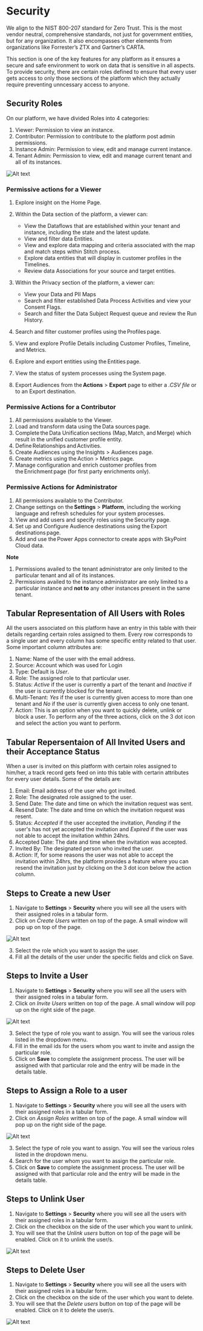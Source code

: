 # Security

We align to the NIST 800-207 standard for Zero Trust. This is the most vendor neutral, comprehensive standards, not just for government entities, but for any organization. It also encompasses other elements from organizations like Forrester’s ZTX and Gartner’s CARTA.
 
This section is one of the key features for any platform as it ensures a secure and safe environment to work on data that is sensitive in all aspects. To provide security, there are certain roles defined to ensure that every user gets access to only those sections of the platform which they actually require preventing unncessary access to anyone.

## Security Roles
On our platform, we have divided Roles into 4 categories:
1. Viewer: Permission to view an instance.
2. Contributor: Permission to contribute to the platform post admin permissions.
3. Instance Admin: Permission to view, edit and manage current instance.
4. Tenant Admin: Permission to view, edit and manage current tenant and all of its instances. 

![Alt text](https://github.com/skypointcloud/platform/blob/master/docs/doc_snippets/security.png)

### Permissive actions for a Viewer
1. Explore insight on the Home Page.

2. Within the Data section of the platform, a viewer can:
    - View the Dataflows that are established within your tenant and instance, including the state and the latest update.
    - View and filter data Entities.
    - View and explore data mapping and criteria associated with the map and match steps within Stitch process.
    - Explore data entities that will display in customer profiles in the Timelines.
    - Review data Associations for your source and target entities.

3. Within the Privacy section of the platform, a viewer can:
    - View your Data and PII Maps
    - Search and filter established Data Process Activities and view your Consent Flags.
    - Search and filter the Data Subject Request queue and review the Run History.

4. Search and filter customer profiles using the Profiles page.

5. View and explore Profile Details including Customer Profiles, Timeline, and Metrics.

6. Explore and export entities using the Entities page.

7. View the status of system processes using the System page.

8. Export Audiences from the **Actions** > **Export** page to either a *.CSV file* or to an Export destination.

### Permissive Actions for a Contributor
1. All permissions available to the Viewer.
2. Load and transform data using the Data sources page.
3. Complete the Data Unification sections (Map, Match, and Merge) which result in the unified customer profile entity.
4. Define Relationships and Activities.
5. Create Audiences using the Insights > Audiences page.
6. Create metrics using the Action > Metrics page.
7. Manage configuration and enrich customer profiles from the Enrichment page (for first party enrichments only).

### Permissive Actions for Administrator

1. All permissions available to the Contributor.
2. Change settings on the **Settings** > **Platform**, including the working language and refresh schedules for your system processes.
3. View and add users and specify roles using the Security page.
4. Set up and Configure Audience destinations using the Export destinations page.
5. Add and use the Power Apps connector to create apps with SkyPoint Cloud data.

**Note**

1. Permissions availed to the tenant administrator are only limited to the particular tenant and all of its instances.
2. Permissions availed to the instance administrator are only limited to a particular instance and **not to** any other instances present in the same tenant.

## Tabular Representation of All Users with Roles
All the users associated on this platform have an entry in this table with their details regarding certain roles assigned to them. Every row corresponds to a single user and every column has some specific entity related to that user. Some important column attributes are:
1. Name: Name of the user with the email address.
2. Source: Account which was used for Login
3. Type: Default is *User*.
4. Role: The assigned role to that particular user.
5. Status: *Active* if the user is currently a part of the tenant and *Inactive* if the user is currently blocked for the tenant.
6. Multi-Tenant: *Yes* if the user is currently given access to more than one tenant and *No* if the user is currently given access to only one tenant.
7. Action: This is an option when you want to quickly delete, unlink or block a user. To perform any of the three actions, click on the 3 dot icon and select the action you want to perform.

## Tabular Repersentaion of All Invited Users and their Acceptance Status
When a user is invited on this platform with certain roles assigned to him/her, a track record gets feed on into this table with certarin attributes for every user details. Some of the details are:
1. Email: Email address of the user who got invited.
2. Role: The designated role assigned to the user.
3. Send Date: The date and time on which the invitation request was sent.
4. Resend Date: The date and time on which the invitation request was resent.
5. Status: *Accepted* if the user accepted the invitation, *Pending* if the user's has not yet accepted the invitation and *Expired* if the user was not able to accept the invitation whthin 24hrs.
6. Accepted Date: The date and time when the invitation was accepted.
7. Invited By: The designated person who invited the user.
8. Action: If, for some reasons the user was not able to accept the invitation within 24hrs, the platform provides a  feature where you can resend the invitation just by clicking on the 3 dot icon below the action column.

## Steps to Create a new User
1. Navigate to **Settings** > **Security** where you will see all the users with their assigned roles in a tabular form.
2. Click on *Create Users* written on top of the page. A small window will pop up on top of the page.

![Alt text](https://github.com/skypointcloud/platform/blob/master/docs/doc_snippets/createuser.PNG?raw=true)

3. Select the role which you want to assign the user.
4. Fill all the details of the user under the specific fields and click on Save.

## Steps to Invite a User
1. Navigate to **Settings** > **Security** where you will see all the users with their assigned roles in a tabular form.
2. Click on *Invite Users* written on top of the page. A small window will pop up on the right side of the page.

![Alt text](https://github.com/skypointcloud/platform/blob/master/docs/doc_snippets/inviteuser.PNG?raw=true)

3. Select the type of role you want to assign. You will see the various roles listed in the dropdown menu.
4. Fill in the email ids for the users whom you want to invite and assign the particular role.
5. Click on **Save** to complete the assignment process. The user will be assigned with that particular role and the entry will be made in the details table.

## Steps to Assign a Role to a user
1. Navigate to **Settings** > **Security** where you will see all the users with their assigned roles in a tabular form.
2. Click on *Assign Roles* written on top of the page. A small window will pop up on the right side of the page.

![Alt text](https://github.com/skypointcloud/platform/blob/master/docs/doc_snippets/assignrole.PNG?raw=true)

3. Select the type of role you want to assign. You will see the various roles listed in the dropdown menu.
4. Search for the user whom you want to assign the particular role.
5. Click on **Save** to complete the assignment process. The user will be assigned with that particular role and the entry will be made in the details table.

## Steps to Unlink User
1. Navigate to **Settings** > **Security** where you will see all the users with their assigned roles in a tabular form.
2. Click on the checkbox on the side of the user which you want to unlink.
3. You will see that the *Unlink users* button on top of the page will be enabled. Click on it to unlink the user/s.

![Alt text](https://github.com/skypointcloud/platform/blob/master/docs/doc_snippets/unlinkuser.jpg?raw=true)


## Steps to Delete User
1. Navigate to **Settings** > **Security** where you will see all the users with their assigned roles in a tabular form.
2. Click on the checkbox on the side of the user which you want to delete.
3. You will see that the *Delete users* button on top of the page will be enabled. Click on it to delete the user/s.

![Alt text](https://github.com/skypointcloud/platform/blob/master/docs/doc_snippets/deleteuser.jpg?raw=true)
